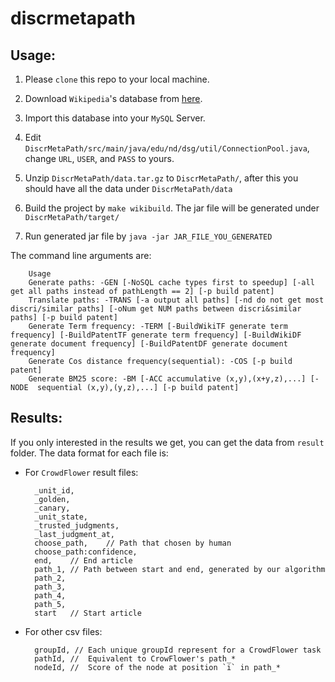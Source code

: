 discrmetapath
=============

## Usage:

1. Please `clone` this repo to your local machine.

2. Download `Wikipedia`'s database from [here](http://en.wikipedia.org/wiki/Wikipedia:Database_download).

3. Import this database into your `MySQL` Server.

4. Edit `DiscrMetaPath/src/main/java/edu/nd/dsg/util/ConnectionPool.java`, change `URL`, `USER`, and `PASS` to yours.

5. Unzip `DiscrMetaPath/data.tar.gz` to `DiscrMetaPath/`, after this you should have all the data under `DiscrMetaPath/data`

6. Build the project by `make wikibuild`. The jar file will be generated under `DiscrMetaPath/target/`

7. Run generated jar file by `java -jar JAR_FILE_YOU_GENERATED`

The command line arguments are:

        Usage
        Generate paths: -GEN [-NoSQL cache types first to speedup] [-all get all paths instead of pathLength == 2] [-p build patent]
        Translate paths: -TRANS [-a output all paths] [-nd do not get most discri/similar paths] [-oNum get NUM paths between discri&similar paths] [-p build patent]
        Generate Term frequency: -TERM [-BuildWikiTF generate term frequency] [-BuildPatentTF generate term frequency] [-BuildWikiDF generate document frequency] [-BuildPatentDF generate document frequency]
        Generate Cos distance frequency(sequential): -COS [-p build patent]
        Generate BM25 score: -BM [-ACC accumulative (x,y),(x+y,z),...] [-NODE  sequential (x,y),(y,z),...] [-p build patent]

## Results:

If you only interested in the results we get, you can get the data from `result` folder. The data format for each file is:

* For `CrowdFlower` result files:

        _unit_id,
        _golden,
        _canary,
        _unit_state,
        _trusted_judgments,
        _last_judgment_at,
        choose_path,    // Path that chosen by human
        choose_path:confidence,
        end,    // End article
        path_1, // Path between start and end, generated by our algorithm
        path_2,
        path_3,
        path_4,
        path_5,
        start   // Start article

* For other csv files:

        groupId, // Each unique groupId represent for a CrowdFlower task
        pathId, //  Equivalent to CrowFlower's path_*
        nodeId, //  Score of the node at position `i` in path_*
